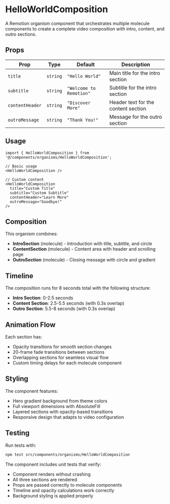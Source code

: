 # HelloWorldComposition

A Remotion organism component that orchestrates multiple molecule components to create a complete video composition with intro, content, and outro sections.

## Props

| Prop | Type | Default | Description |
|------|------|---------|-------------|
| `title` | `string` | `"Hello World"` | Main title for the intro section |
| `subtitle` | `string` | `"Welcome to Remotion"` | Subtitle for the intro section |
| `contentHeader` | `string` | `"Discover More"` | Header text for the content section |
| `outroMessage` | `string` | `"Thank You!"` | Message for the outro section |

## Usage

```tsx
import { HelloWorldComposition } from '@/components/organisms/HelloWorldComposition';

// Basic usage
<HelloWorldComposition />

// Custom content
<HelloWorldComposition 
  title="Custom Title"
  subtitle="Custom Subtitle"
  contentHeader="Learn More"
  outroMessage="Goodbye!"
/>
```

## Composition

This organism combines:
- **IntroSection** (molecule) - Introduction with title, subtitle, and circle
- **ContentSection** (molecule) - Content area with header and scrolling page
- **OutroSection** (molecule) - Closing message with circle and gradient

## Timeline

The composition runs for 8 seconds total with the following structure:
- **Intro Section**: 0-2.5 seconds
- **Content Section**: 2.5-5.5 seconds (with 0.3s overlap)
- **Outro Section**: 5.5-8 seconds (with 0.3s overlap)

## Animation Flow

Each section has:
- Opacity transitions for smooth section changes
- 20-frame fade transitions between sections
- Overlapping sections for seamless visual flow
- Custom timing delays for each molecule component

## Styling

The component features:
- Hero gradient background from theme colors
- Full viewport dimensions with AbsoluteFill
- Layered sections with opacity-based transitions
- Responsive design that adapts to video configuration

## Testing

Run tests with:
```bash
npm test src/components/organisms/HelloWorldComposition
```

The component includes unit tests that verify:
- Component renders without crashing
- All three sections are rendered
- Props are passed correctly to molecule components
- Timeline and opacity calculations work correctly
- Background styling is applied properly 